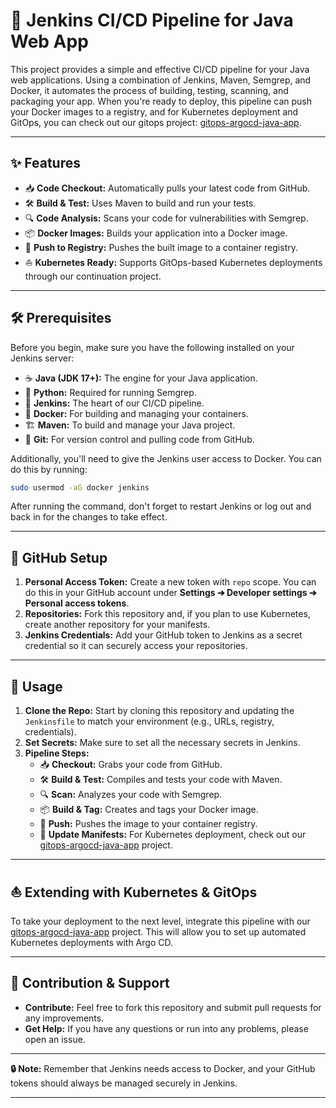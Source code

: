 # 🚀 Jenkins CI/CD Pipeline for Java Web App

This project provides a simple and effective CI/CD pipeline for your Java web applications. Using a combination of Jenkins, Maven, Semgrep, and Docker, it automates the process of building, testing, scanning, and packaging your app. When you're ready to deploy, this pipeline can push your Docker images to a registry, and for Kubernetes deployment and GitOps, you can check out our gitops project: [gitops-argocd-java-app](https://github.com/dakkani/gitops-argocd-java-app.git).

---

## ✨ Features

*   📥 **Code Checkout:** Automatically pulls your latest code from GitHub.
*   🛠️ **Build & Test:** Uses Maven to build and run your tests.
*   🔍 **Code Analysis:** Scans your code for vulnerabilities with Semgrep.
*   📦 **Docker Images:** Builds your application into a Docker image.
*   🚢 **Push to Registry:** Pushes the built image to a container registry.
*   ⛵ **Kubernetes Ready:** Supports GitOps-based Kubernetes deployments through our continuation project.

---

## 🛠️ Prerequisites

Before you begin, make sure you have the following installed on your Jenkins server:

*   ☕ **Java (JDK 17+):** The engine for your Java application.
*   🐍 **Python:** Required for running Semgrep.
*   🤖 **Jenkins:** The heart of our CI/CD pipeline.
*   🐳 **Docker:** For building and managing your containers.
*   🏗️ **Maven:** To build and manage your Java project.
*   🐙 **Git:** For version control and pulling code from GitHub.

Additionally, you'll need to give the Jenkins user access to Docker. You can do this by running:

```bash
sudo usermod -aG docker jenkins
```

After running the command, don't forget to restart Jenkins or log out and back in for the changes to take effect.

---

## 🐙 GitHub Setup

1.  **Personal Access Token:** Create a new token with `repo` scope. You can do this in your GitHub account under **Settings ➔ Developer settings ➔ Personal access tokens**.
2.  **Repositories:** Fork this repository and, if you plan to use Kubernetes, create another repository for your manifests.
3.  **Jenkins Credentials:** Add your GitHub token to Jenkins as a secret credential so it can securely access your repositories.

---

## 🚀 Usage

1.  **Clone the Repo:** Start by cloning this repository and updating the `Jenkinsfile` to match your environment (e.g., URLs, registry, credentials).
2.  **Set Secrets:** Make sure to set all the necessary secrets in Jenkins.
3.  **Pipeline Steps:**
    *   📥 **Checkout:** Grabs your code from GitHub.
    *   🛠️ **Build & Test:** Compiles and tests your code with Maven.
    *   🔍 **Scan:** Analyzes your code with Semgrep.
    *   📦 **Build & Tag:** Creates and tags your Docker image.
    *   🚢 **Push:** Pushes the image to your container registry.
    *   📝 **Update Manifests:** For Kubernetes deployment, check out our [gitops-argocd-java-app](httpsin://github.com/dakkani/gitops-argocd-java-app.git) project.

---

## ⛵ Extending with Kubernetes & GitOps

To take your deployment to the next level, integrate this pipeline with our [gitops-argocd-java-app](https://github.com/dakkani/gitops-argocd-java-app.git) project. This will allow you to set up automated Kubernetes deployments with Argo CD.

---

## 🙌 Contribution & Support

*   **Contribute:** Feel free to fork this repository and submit pull requests for any improvements.
*   **Get Help:** If you have any questions or run into any problems, please open an issue.

---

**🔒 Note:** Remember that Jenkins needs access to Docker, and your GitHub tokens should always be managed securely in Jenkins.

---

